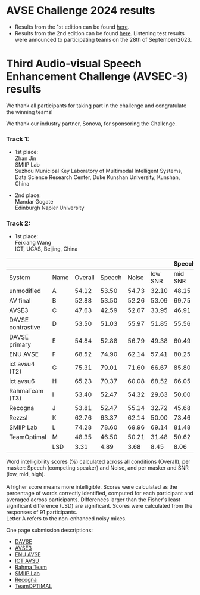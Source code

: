 # AVSE Challenge 2024 results

- Results from the 1st edition can be found [here](/avsec1/results.md).
- Results from the 2nd edition can be found [here](/avsec2/results.md). Listening test results were announced to participating teams on the 28th of September/2023. 


[//]: # (You can find the AVSE Challenge 2022 paper in the following link:)

[//]: # ()
[//]: # ([AVSE Challenge: Audio-Visual Speech Enhancement Challenge]&#40;https://www.research.ed.ac.uk/en/publications/avse-challenge-audio-visual-speech-enhancement-challenge&#41;)




# Third Audio-visual Speech Enhancement Challenge (AVSEC-3) results

We thank all participants for taking part in the challenge and congratulate the winning teams!

We thank our industry partner, Sonova, for sponsoring the Challenge.

### Track 1:
- 1st place: <br /> 
Zhan Jin <br /> 
SMIIP Lab <br /> 
Suzhou Municipal Key Laboratory of Multimodal Intelligent Systems, Data Science Research Center, Duke Kunshan University, Kunshan, China

- 2nd place: <br /> 
Mandar Gogate <br /> 
Edinburgh Napier University

### Track 2:
- 1st place: <br /> 
Feixiang Wang <br /> 
ICT, UCAS, Beijing, China


[//]: # (- B is the baseline system.)


|                   |                                                                                       |     |       |         |            | **Speech** |          |          | **Noise** |          |
|-------------------|---------------------------------------------------------------------------------------|-----|-------|---------|------------|------------|----------|----------|-----------|----------|
| System            | Name                                                                                  | Overall | Speech | Noise   | low SNR    | mid SNR    | high SNR | low SNR  | mid SNR   | high SNR |
| unmodified        | A  |  54.12 | 53.50 | 54.73   |       32.10    |       48.15     |       80.25    |      28.40    |      56.79     |      79.01 |
| AV final          | B  |  52.88 | 53.50 | 52.26   |       53.09    |       69.75     |       37.65    |      48.15    |      54.32     |      54.32 |
| AVSE3             | C  |  47.63 | 42.59 | 52.67   |       33.95    |       46.91     |       46.91    |      33.33    |      45.68     |      79.01 |
| DAVSE contrastive | D  |  53.50 | 51.03 | 55.97   |       51.85    |       55.56     |       45.68    |      37.04    |      49.38     |      81.48 |
| DAVSE primary     | E  |  54.84 | 52.88 | 56.79   |       49.38    |       60.49     |       48.77    |      35.80    |      56.79     |      77.78 |
| ENU AVSE          | F  |  68.52 | 74.90 | 62.14   |       57.41    |       80.25     |       87.04    |      41.98    |      62.96     |      81.48 |
| ict avsu4 (T2)    | G  |  75.31 | 79.01 | 71.60   |       66.67    |       85.80     |       84.57    |      50.62    |      76.54     |      87.65 |
| ict avsu6         | H  |  65.23 | 70.37 | 60.08   |       68.52    |       66.05     |       76.54    |      46.91    |      64.20     |      69.14 |
| RahmaTeam (T3)    | I  |  53.40 | 52.47 | 54.32   |       29.63    |       50.00     |       77.78    |      32.10    |      49.38     |      81.48 |
| Recogna           | J  |  53.81 | 52.47 | 55.14   |       32.72    |       45.68     |       79.01    |      28.40    |      54.32     |      82.72 |
| Rezzsl            | K  |  62.76 | 63.37 | 62.14   |       50.00    |       73.46     |       66.67    |      51.85    |      64.20     |      70.37 |
| SMIIP Lab         | L  |  74.28 | 78.60 | 69.96   |       69.14    |       81.48     |       85.19    |      48.15    |      74.07     |      87.65 |
| TeamOptimal       | M  |  48.35 | 46.50 | 50.21   |       31.48    |       50.62     |       57.41    |      27.16    |      45.68     |      77.78 |
|                   |LSD |3.31 | 4.89  | 3.68    |        8.45    |        8.06     |        7.65    |       6.25    |       6.30     |       5.30 |



Word intelligibility scores (\%) calculated across all conditions (Overall), per masker: Speech (competing speaker) and Noise, and per masker and SNR (low, mid, high). <br />  
A higher score means more intelligible. Scores were calculated as the percentage of words correctly identified, computed for each participant and averaged across participants. Differences larger than the Fisher's least significant difference (LSD) are significant. Scores were calculated from the responses of 91 participants.
<br /> Letter A refers to the non-enhanced noisy mixes.


One page submission descriptions:  

- [DAVSE](https://challenge.cogmhear.org/submissions/avsec3_2024/DAVSE.pdf)
- [AVSE3](https://challenge.cogmhear.org/submissions/avsec3_2024/AVSE3.pdf)
- [ENU AVSE](https://challenge.cogmhear.org/submissions/avsec3_2024/ENUAVSE.pdf)
- [ICT AVSU](https://challenge.cogmhear.org/submissions/avsec3_2024/ict_avsu.pdf)
- [Rahma Team](https://challenge.cogmhear.org/submissions/avsec3_2024/RahmaTeam.pdf)
- [SMIIP Lab](https://challenge.cogmhear.org/submissions/avsec3_2024/SMIIPLab.pdf)
- [Recogna](https://challenge.cogmhear.org/submissions/avsec3_2024/Recogna.pdf)
- [TeamOPTIMAL](https://challenge.cogmhear.org/submissions/avsec3_2024/TeamOPTIMAL.pdf)
